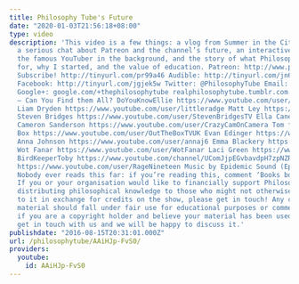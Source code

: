 ```yaml
---
title: Philosophy Tube's Future
date: "2020-01-03T21:56:18+08:00"
type: video
description: 'This video is a few things: a vlog from Summer in the City in London,
  a serious chat about Patreon and the channel’s future, an interactive game of spot
  the famous YouTuber in the background, and the story of what Philosophy Tube is
  for, why I started, and the value of education. Patreon: http://www.patreon.com/PhilosophyTube
  Subscribe! http://tinyurl.com/pr99a46 Audible: http://tinyurl.com/jn6tpup FAQ: http://tinyurl.com/j8bo4gb
  Facebook: http://tinyurl.com/jgjek5w Twitter: @PhilosophyTube Email: ollysphilosophychannel@gmail.com
  Google+: google.com/+thephilosophytube realphilosophytube.tumblr.com Spot the YouTubers
  – Can You Find them All? DoYouKnowEllie https://www.youtube.com/user/doyouknowellie
  Liam Dryden https://www.youtube.com/user/littleradge Matt Ley https://www.youtube.com/user/Thelaserbearguy
  Steven Bridges https://www.youtube.com/user/StevenBridgesTV Ella Caney-Willis https://www.youtube.com/user/EllaSaysHiya
  Cameron Sanderson https://www.youtube.com/user/CrazyCamOnCamera Tom from Out the
  Box https://www.youtube.com/user/OutTheBoxTVUK Evan Edinger https://www.youtube.com/user/naveregnide
  Anna Johnson https://www.youtube.com/user/annaj6 Emma Blackery https://www.youtube.com/user/emmablackery
  Wot Fanar https://www.youtube.com/user/WotFanar Laci Green https://www.youtube.com/user/lacigreen
  BirdKeeperToby https://www.youtube.com/channel/UComJjpEGvbavdpH7zpNZRxg Rage Nineteen
  https://www.youtube.com/user/RageNineteen Music by Epidemic Sound (Epidemicsound.com)
  Nobody ever reads this far: if you’re reading this, comment ‘Books books books’
  If you or your organisation would like to financially support Philosophy Tube in
  distributing philosophical knowledge to those who might not otherwise have access
  to it in exchange for credits on the show, please get in touch! Any copyrighted
  material should fall under fair use for educational purposes or commentary, but
  if you are a copyright holder and believe your material has been used unfairly please
  get in touch with us and we will be happy to discuss it.'
publishdate: "2016-08-15T20:31:01.000Z"
url: /philosophytube/AAiHJp-FvS0/
providers:
  youtube:
    id: AAiHJp-FvS0
---
```

